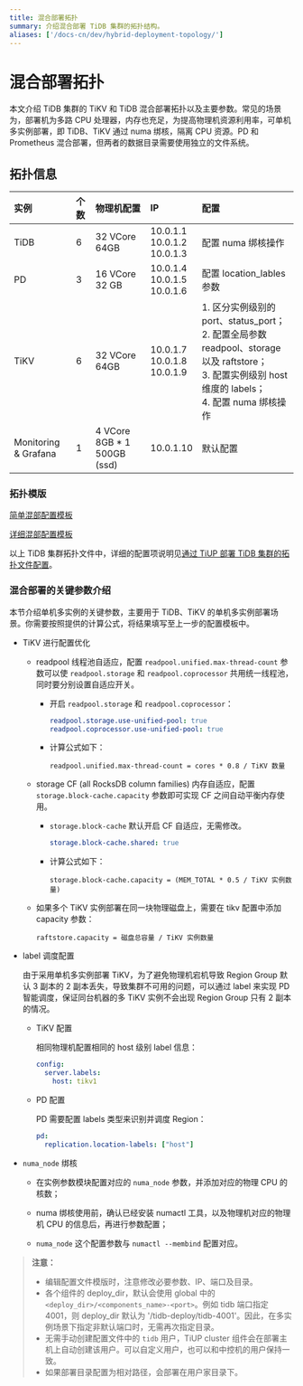 ```yaml
---
title: 混合部署拓扑
summary: 介绍混合部署 TiDB 集群的拓扑结构。
aliases: ['/docs-cn/dev/hybrid-deployment-topology/']
---
```


# 混合部署拓扑

本文介绍 TiDB 集群的 TiKV 和 TiDB 混合部署拓扑以及主要参数。常见的场景为，部署机为多路 CPU 处理器，内存也充足，为提高物理机资源利用率，可单机多实例部署，即 TiDB、TiKV 通过 numa 绑核，隔离 CPU 资源。PD 和 Prometheus 混合部署，但两者的数据目录需要使用独立的文件系统。

## 拓扑信息

| 实例 | 个数 | 物理机配置 | IP | 配置 |
| :-- | :-- | :-- | :-- | :-- |
| TiDB | 6 | 32 VCore 64GB | 10.0.1.1<br/> 10.0.1.2<br/> 10.0.1.3 | 配置 numa 绑核操作 |
| PD | 3 | 16 VCore 32 GB | 10.0.1.4<br/> 10.0.1.5<br/> 10.0.1.6 | 配置 location_lables 参数 |
| TiKV | 6 | 32 VCore 64GB | 10.0.1.7<br/> 10.0.1.8<br/> 10.0.1.9 | 1. 区分实例级别的 port、status_port；<br/> 2. 配置全局参数 readpool、storage 以及 raftstore；<br/> 3. 配置实例级别 host 维度的 labels；<br/> 4. 配置 numa 绑核操作|
| Monitoring & Grafana | 1 | 4 VCore 8GB * 1 500GB (ssd)  | 10.0.1.10 | 默认配置 |

### 拓扑模版

[简单混部配置模板](https://github.com/pingcap/docs-cn/blob/master/config-templates/simple-multi-instance.yaml)

[详细混部配置模板](https://github.com/pingcap/docs-cn/blob/master/config-templates/complex-multi-instance.yaml)

以上 TiDB 集群拓扑文件中，详细的配置项说明见[通过 TiUP 部署 TiDB 集群的拓扑文件配置](/tiup/tiup-cluster-topology-reference.md)。

### 混合部署的关键参数介绍

本节介绍单机多实例的关键参数，主要用于 TiDB、TiKV 的单机多实例部署场景。你需要按照提供的计算公式，将结果填写至上一步的配置模板中。

- TiKV 进行配置优化

    - readpool 线程池自适应，配置 `readpool.unified.max-thread-count` 参数可以使 `readpool.storage` 和 `readpool.coprocessor` 共用统一线程池，同时要分别设置自适应开关。

        - 开启 `readpool.storage` 和 `readpool.coprocessor`：

            ```yaml
            readpool.storage.use-unified-pool: true
            readpool.coprocessor.use-unified-pool: true
            ```

        - 计算公式如下：

            ```
            readpool.unified.max-thread-count = cores * 0.8 / TiKV 数量
            ```

    - storage CF (all RocksDB column families) 内存自适应，配置 `storage.block-cache.capacity` 参数即可实现 CF 之间自动平衡内存使用。

        - `storage.block-cache` 默认开启 CF 自适应，无需修改。

            ```yaml
            storage.block-cache.shared: true
            ```

        - 计算公式如下：

            ```
            storage.block-cache.capacity = (MEM_TOTAL * 0.5 / TiKV 实例数量)
            ```

    - 如果多个 TiKV 实例部署在同一块物理磁盘上，需要在 tikv 配置中添加 capacity 参数：

        ```
        raftstore.capacity = 磁盘总容量 / TiKV 实例数量
        ```

- label 调度配置

    由于采用单机多实例部署 TiKV，为了避免物理机宕机导致 Region Group 默认 3 副本的 2 副本丢失，导致集群不可用的问题，可以通过 label 来实现 PD 智能调度，保证同台机器的多 TiKV 实例不会出现 Region Group 只有 2 副本的情况。

    - TiKV 配置

        相同物理机配置相同的 host 级别 label 信息：

        ```yml
        config:
          server.labels:
            host: tikv1
        ```

    - PD 配置

        PD 需要配置 labels 类型来识别并调度 Region：

        ```yml
        pd:
          replication.location-labels: ["host"]
        ```

- `numa_node` 绑核

    - 在实例参数模块配置对应的 `numa_node` 参数，并添加对应的物理 CPU 的核数；

    - numa 绑核使用前，确认已经安装 numactl 工具，以及物理机对应的物理机 CPU 的信息后，再进行参数配置；

    - `numa_node` 这个配置参数与 `numactl --membind` 配置对应。

> **注意：**
>
> - 编辑配置文件模版时，注意修改必要参数、IP、端口及目录。
> - 各个组件的 deploy_dir，默认会使用 global 中的 `<deploy_dir>/<components_name>-<port>`。例如 tidb 端口指定 4001，则 deploy_dir 默认为 '/tidb-deploy/tidb-4001'。因此，在多实例场景下指定非默认端口时，无需再次指定目录。
> - 无需手动创建配置文件中的 `tidb` 用户，TiUP cluster 组件会在部署主机上自动创建该用户。可以自定义用户，也可以和中控机的用户保持一致。
> - 如果部署目录配置为相对路径，会部署在用户家目录下。
